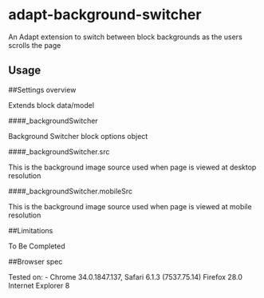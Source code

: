 adapt-background-switcher
===============

An Adapt extension to switch between block backgrounds as the users scrolls the page

Usage
 ------

##Settings overview

Extends block data/model

####_backgroundSwitcher

Background Switcher block options object


####_backgroundSwitcher.src

This is the background image source used when page is viewed at desktop resolution


####_backgroundSwitcher.mobileSrc

This is the background image source used when page is viewed at mobile resolution

##Limitations

To Be Completed

##Browser spec

Tested on: -
Chrome 34.0.1847.137, 
Safari 6.1.3 (7537.75.14)
Firefox 28.0
Internet Explorer 8